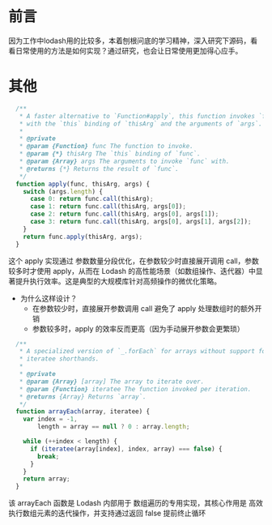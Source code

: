 # 前言
因为工作中lodash用的比较多，本着刨根问底的学习精神，深入研究下源码，看看日常使用的方法是如何实现？通过研究，也会让日常使用更加得心应手。




# 其他
```js
  /**
   * A faster alternative to `Function#apply`, this function invokes `func`
   * with the `this` binding of `thisArg` and the arguments of `args`.
   *
   * @private
   * @param {Function} func The function to invoke.
   * @param {*} thisArg The `this` binding of `func`.
   * @param {Array} args The arguments to invoke `func` with.
   * @returns {*} Returns the result of `func`.
   */
  function apply(func, thisArg, args) {
    switch (args.length) {
      case 0: return func.call(thisArg);
      case 1: return func.call(thisArg, args[0]);
      case 2: return func.call(thisArg, args[0], args[1]);
      case 3: return func.call(thisArg, args[0], args[1], args[2]);
    }
    return func.apply(thisArg, args);
  }
 ``` 
 这个 apply 实现通过 参数数量分段优化，在参数较少时直接展开调用 call，参数较多时才使用 apply，从而在 Lodash 的高性能场景（如数组操作、迭代器）中显著提升执行效率。这是典型的大规模库针对高频操作的微优化策略。
* 为什么这样设计？
    * 在参数较少时，直接展开参数调用 call 避免了 apply 处理数组时的额外开销
    * 参数较多时，apply 的效率反而更高（因为手动展开参数会更繁琐）

```js
  /**
   * A specialized version of `_.forEach` for arrays without support for
   * iteratee shorthands.
   *
   * @private
   * @param {Array} [array] The array to iterate over.
   * @param {Function} iteratee The function invoked per iteration.
   * @returns {Array} Returns `array`.
   */
  function arrayEach(array, iteratee) {
    var index = -1,
        length = array == null ? 0 : array.length;

    while (++index < length) {
      if (iteratee(array[index], index, array) === false) {
        break;
      }
    }
    return array;
  }
```
该 arrayEach 函数是 Lodash 内部用于 数组遍历的专用实现，其核心作用是 高效执行数组元素的迭代操作，并支持通过返回 false 提前终止循环